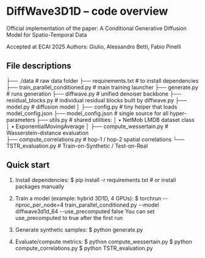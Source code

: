 DiffWave3D1D  –  code overview
=================================
Official implementation of the paper: A Conditional Generative Diffusion Model for Spatio-Temporal Data

Accepted at ECAI 2025
Authors: Giulio, Alessandro Betti, Fabio Pinelli

File descriptions
--------------------

├── ./data   						# raw data folder
├── requirements.txt 				# to install dependencies
├── train_parallel_conditioned.py   # main training launcher 
├── generate.py                     # runs generation 
├── diffwave.py                     # unified denoiser backbone 
├── residual_blocks.py              # individual residual blocks built by diffwave.py
├── model.py                        # diffusion model
│
├── config.py                       # tiny helper that loads model_config.json 
├── model_config.json               # single source for all hyper-parameters
├── utils.py                        # shared utilities:
│     • NetMob LMDB dataset class
│     • ExponentialMovingAverage
│
├── compute_wessertain.py           # Wasserstein-distance evaluation  
├── compute_correlations.py         # hop-1 / hop-2 spatial correlations
└── TSTR_evaluation.py              # Train-on-Synthetic / Test-on-Real 

Quick start
-----------

1.  Install dependencies:
      $ pip install -r requirements.txt          # or install packages manually

2.  Train a model (example: hybrid 3D1D, 4 GPUs):
      $ torchrun --nproc_per_node=4 train_parallel_conditioned.py --model diffwave3d1d_64 --use_precomputed false 
	  You can set use_precomputed to true after the first run

3.  Generate synthetic samples:
      $ python generate.py 

4.  Evaluate/compute metrics:
      $ python compute_wessertain.py
      $ python compute_correlations.py
      $ python TSTR_evaluation.py

